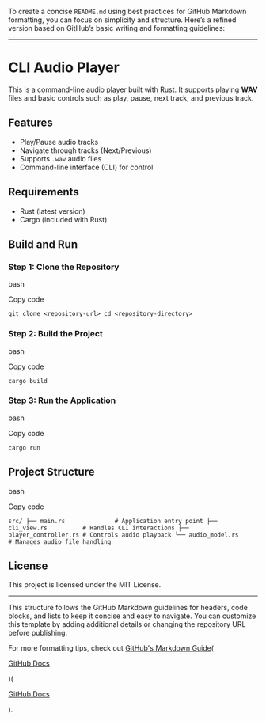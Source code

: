 To create a concise `README.md` using best practices for GitHub Markdown formatting, you can focus on simplicity and structure. Here’s a refined version based on GitHub’s basic writing and formatting guidelines:

* * *

CLI Audio Player
================

This is a command-line audio player built with Rust. It supports playing **WAV** files and basic controls such as play, pause, next track, and previous track.

Features
--------

*   Play/Pause audio tracks
*   Navigate through tracks (Next/Previous)
*   Supports `.wav` audio files
*   Command-line interface (CLI) for control

Requirements
------------

*   Rust (latest version)
*   Cargo (included with Rust)

Build and Run
-------------

### Step 1: Clone the Repository

bash

Copy code

`git clone <repository-url> cd <repository-directory>`

### Step 2: Build the Project

bash

Copy code

`cargo build`

### Step 3: Run the Application

bash

Copy code

`cargo run`

Project Structure
-----------------

bash

Copy code

`src/ ├── main.rs              # Application entry point ├── cli_view.rs          # Handles CLI interactions ├── player_controller.rs # Controls audio playback └── audio_model.rs       # Manages audio file handling`

License
-------

This project is licensed under the MIT License.

* * *

This structure follows the GitHub Markdown guidelines for headers, code blocks, and lists to keep it concise and easy to navigate. You can customize this template by adding additional details or changing the repository URL before publishing.

For more formatting tips, check out [GitHub's Markdown Guide](https://docs.github.com/en/get-started/writing-on-github/getting-started-with-writing-and-formatting-on-github/basic-writing-and-formatting-syntax)​(

[GitHub Docs](https://docs.github.com/en/get-started/writing-on-github/getting-started-with-writing-and-formatting-on-github/basic-writing-and-formatting-syntax)

)​(

[GitHub Docs](https://docs.github.com/articles/markdown-basics)

).
